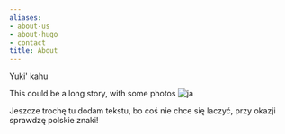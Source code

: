 ```yaml
---
aliases:
- about-us
- about-hugo
- contact
title: About
---
```


Yuki' kahu

This could be a long story, with some photos
![ja](kasia_web_v2\ja.jpg)

Jeszcze trochę tu dodam tekstu, bo coś nie chce się laczyć, przy okazji sprawdzę polskie znaki!